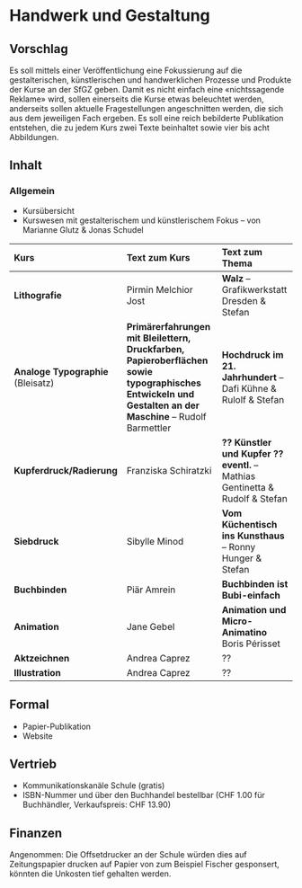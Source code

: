 # Handwerk und Gestaltung

## Vorschlag 
Es soll mittels einer Veröffentlichung eine Fokussierung auf die gestalterischen, künstlerischen und handwerklichen Prozesse und Produkte der Kurse an der SfGZ geben. Damit es nicht einfach eine «nichtssagende Reklame» wird, sollen einerseits die Kurse etwas beleuchtet werden, anderseits sollen aktuelle Fragestellungen angeschnitten werden, die sich aus dem jeweiligen Fach ergeben. Es soll eine reich bebilderte Publikation entstehen, die zu jedem Kurs zwei Texte beinhaltet sowie vier bis acht Abbildungen.


## Inhalt

### Allgemein
* Kursübersicht
* Kurswesen mit gestalterischem und künstlerischem Fokus – von Marianne Glutz & Jonas Schudel

| Kurs                              | Text zum Kurs   | Text zum Thema                                                | 
|:-----------------------------------|:----------------------|:---------------------------------------------------------------| 
| **Lithografie**                       | Pirmin Melchior Jost | **Walz** –  Grafikwerkstatt Dresden & Stefan                      | 
| **Analoge Typographie** (Bleisatz)                          | **Primärerfahrungen mit Bleilettern, Druckfarben, Papieroberflächen sowie typographisches Entwickeln und Gestalten an der Maschine** – Rudolf Barmettler    | **Hochdruck im 21. Jahrhundert** – Dafi Kühne & Rulolf & Stefan   | 
| **Kupferdruck/Radierung**                       | Franziska Schiratzki | **?? Künstler und Kupfer ?? eventl.** – Mathias Gentinetta & Rudolf & Stefan | 
| **Siebdruck**                         | Sibylle Minod        | **Vom Küchentisch ins Kunsthaus** – Ronny Hunger & Stefan         | 
| **Buchbinden** | Piär Amrein | **Buchbinden ist Bubi-einfach** |
| **Animation** | Jane Gebel | **Animation und Micro-Animatino** Boris Périsset |
| **Aktzeichnen** | Andrea Caprez | ?? |
| **Illustration** | Andrea Caprez | ?? |

## Formal
* Papier-Publikation
* Website

## Vertrieb
* Kommunikationskanäle Schule (gratis)
* ISBN-Nummer und über den Buchhandel bestellbar (CHF 1.00 für Buchhändler, Verkaufspreis: CHF 13.90)

## Finanzen
Angenommen: Die Offsetdrucker an der Schule würden dies auf Zeitungspapier drucken auf Papier von zum Beispiel Fischer gesponsert, könnten die Unkosten tief gehalten werden.
